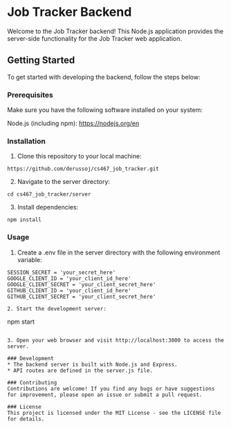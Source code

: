 # Job Tracker Backend

Welcome to the Job Tracker backend! This Node.js application provides the server-side functionality for the Job Tracker web application.

## Getting Started
To get started with developing the backend, follow the steps below:

### Prerequisites
Make sure you have the following software installed on your system:

Node.js (including npm): https://nodejs.org/en

### Installation
1. Clone this repository to your local machine:

```
https://github.com/derussoj/cs467_job_tracker.git
```
2. Navigate to the server directory:
```
cd cs467_job_tracker/server
```
3. Install dependencies:
```
npm install
```
### Usage
1. Create a .env file in the server directory with the following environment variable: 

```
SESSION_SECRET = 'your_secret_here'
GOOGLE_CLIENT_ID = 'your_client_id_here'
GOOGLE_CLIENT_SECRET = 'your_client_secret_here'
GITHUB_CLIENT_ID = 'your_client_id_here'
GITHUB_CLIENT_SECRET = 'your_client_secret_here'
```

```
2. Start the development server:

```
npm start
```

3. Open your web browser and visit http://localhost:3000 to access the server.

### Development
* The backend server is built with Node.js and Express.
* API routes are defined in the server.js file.

### Contributing
Contributions are welcome! If you find any bugs or have suggestions for improvement, please open an issue or submit a pull request.

### License
This project is licensed under the MIT License - see the LICENSE file for details.
